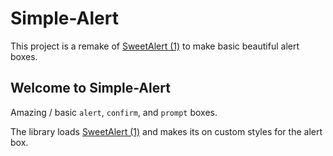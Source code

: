 # Simple-Alert
This project is a remake of [SweetAlert (1)]() to make basic beautiful alert boxes.

## Welcome to Simple-Alert
Amazing / basic `alert`, `confirm`, and `prompt` boxes.

The library loads [SweetAlert (1)]() and makes its on custom styles for the alert box.
